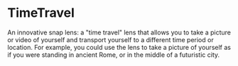 # TimeTravel
An innovative snap lens: a "time travel" lens that allows you to take a picture or video of yourself and transport yourself to a different time period or location. For example, you could use the lens to take a picture of yourself as if you were standing in ancient Rome, or in the middle of a futuristic city. 
